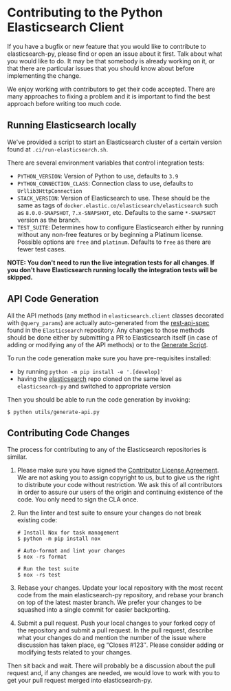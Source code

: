 # Contributing to the Python Elasticsearch Client

If you have a bugfix or new feature that you would like to contribute to
elasticsearch-py, please find or open an issue about it first. Talk about what
you would like to do. It may be that somebody is already working on it, or that
there are particular issues that you should know about before implementing the
change.

We enjoy working with contributors to get their code accepted. There are many
approaches to fixing a problem and it is important to find the best approach
before writing too much code.

## Running Elasticsearch locally

We've provided a script to start an Elasticsearch cluster of a certain version
found at `.ci/run-elasticsearch.sh`.

There are several environment variables that control integration tests:

- `PYTHON_VERSION`: Version of Python to use, defaults to `3.9`
- `PYTHON_CONNECTION_CLASS`: Connection class to use, defaults to `Urllib3HttpConnection`
- `STACK_VERSION`: Version of Elasticsearch to use. These should be
  the same as tags of `docker.elastic.co/elasticsearch/elasticsearch`
  such as `8.0.0-SNAPSHOT`, `7.x-SNAPSHOT`, etc. Defaults to the
  same `*-SNAPSHOT` version as the branch.
- `TEST_SUITE`: Determines how to configure Elasticsearch either by running
  without any non-free features or by beginning a Platinum license. Possible options
  are `free` and `platinum`. Defaults to `free` as there are fewer test cases.

**NOTE: You don't need to run the live integration tests for all changes. If
you don't have Elasticsearch running locally the integration tests will be skipped.**

## API Code Generation

All the API methods (any method in `elasticsearch.client` classes decorated
with `@query_params`) are actually auto-generated from the
[rest-api-spec](https://github.com/elastic/elasticsearch/tree/master/rest-api-spec/src/main/resources/rest-api-spec/api)
found in the `Elasticsearch` repository. Any changes to those methods should be
done either by submitting a PR to Elasticsearch itself (in case of adding or
modifying any of the API methods) or to the [Generate
Script](https://github.com/elastic/elasticsearch-py/blob/master/utils/generate_api.py).

To run the code generation make sure you have pre-requisites installed:

* by running `python -m pip install -e '.[develop]'`
* having the [elasticsearch](https://github.com/elastic/elasticsearch) repo
  cloned on the same level as `elasticsearch-py` and switched to appropriate
  version

Then you should be able to run the code generation by invoking:

```
$ python utils/generate-api.py
```

## Contributing Code Changes

The process for contributing to any of the Elasticsearch repositories is similar.

1. Please make sure you have signed the [Contributor License
   Agreement](http://www.elastic.co/contributor-agreement/). We are not
   asking you to assign copyright to us, but to give us the right to distribute
   your code without restriction. We ask this of all contributors in order to
   assure our users of the origin and continuing existence of the code. You only
   need to sign the CLA once.

2. Run the linter and test suite to ensure your changes do not break existing code:

   ```
   # Install Nox for task management
   $ python -m pip install nox
   
   # Auto-format and lint your changes
   $ nox -rs format
   
   # Run the test suite
   $ nox -rs test
   ```

3. Rebase your changes.
   Update your local repository with the most recent code from the main
   elasticsearch-py repository, and rebase your branch on top of the latest master
   branch. We prefer your changes to be squashed into a single commit for easier
   backporting.

4. Submit a pull request. Push your local changes to your forked copy of the
   repository and submit a pull request. In the pull request, describe what your
   changes do and mention the number of the issue where discussion has taken
   place, eg “Closes #123″.  Please consider adding or modifying tests related to
   your changes.

Then sit back and wait. There will probably be a discussion about the pull
request and, if any changes are needed, we would love to work with you to get
your pull request merged into elasticsearch-py.
